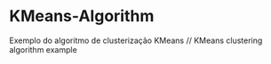# KMeans-Algorithm
Exemplo do algoritmo de clusterização KMeans // KMeans clustering algorithm example
